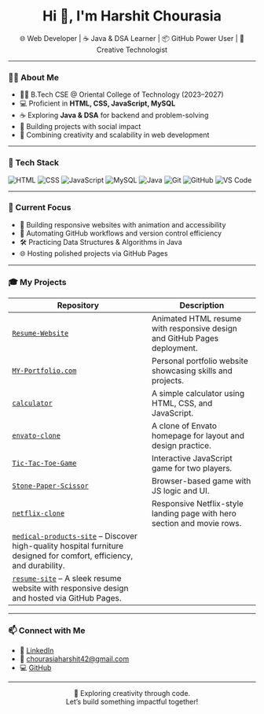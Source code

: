 <h1 align="center">Hi 👋, I'm Harshit Chourasia</h1>
<p align="center">
  🌐 Web Developer | ☕ Java & DSA Learner | 📦 GitHub Power User | 🧠 Creative Technologist
</p>

---

### 👨‍💻 About Me

- 🧑‍🎓 B.Tech CSE @ Oriental College of Technology (2023–2027)
- 💻 Proficient in **HTML, CSS, JavaScript, MySQL**
- ☕ Exploring **Java & DSA** for backend and problem-solving
- 🚀 Building projects with social impact
- 🎨 Combining creativity and scalability in web development

---

### 🧰 Tech Stack

![HTML](https://img.shields.io/badge/-HTML-E34F26?style=flat&logo=html5&logoColor=white)
![CSS](https://img.shields.io/badge/-CSS-1572B6?style=flat&logo=css3&logoColor=white)
![JavaScript](https://img.shields.io/badge/-JavaScript-F7DF1E?style=flat&logo=javascript&logoColor=black)
![MySQL](https://img.shields.io/badge/-MySQL-4479A1?style=flat&logo=mysql&logoColor=white)
![Java](https://img.shields.io/badge/-Java-007396?style=flat&logo=java&logoColor=white)
![Git](https://img.shields.io/badge/-Git-F05032?style=flat&logo=git&logoColor=white)
![GitHub](https://img.shields.io/badge/-GitHub-181717?style=flat&logo=github&logoColor=white)
![VS Code](https://img.shields.io/badge/-VS_Code-007ACC?style=flat&logo=visual-studio-code&logoColor=white)

---

### 🧠 Current Focus

- 📌 Building responsive websites with animation and accessibility
- 🔄 Automating GitHub workflows and version control efficiency
- 🛠️ Practicing Data Structures & Algorithms in Java
- 🌐 Hosting polished projects via GitHub Pages

---

### 🎓 My Projects

| Repository | Description |
|------------|-------------|
| [`Resume-Website`](https://github.com/Harshit0119/Resume-Website) | Animated HTML resume with responsive design and GitHub Pages deployment. |
| [`MY-Portfolio.com`](https://github.com/Harshit0119/MY-Portfolio.com) | Personal portfolio website showcasing skills and projects. |
| [`calculator`](https://github.com/Harshit0119/calculator) | A simple calculator using HTML, CSS, and JavaScript. |
| [`envato-clone`](https://github.com/Harshit0119/envato-clone) | A clone of Envato homepage for layout and design practice. |
| [`Tic-Tac-Toe-Game`](https://github.com/Harshit0119/Tic-Tac-Toe-Game) | Interactive JavaScript game for two players. |
| [`Stone-Paper-Scissor`](https://github.com/Harshit0119/Stone-Paper-Scissor) | Browser-based game with JS logic and UI. |
| [`netflix-clone`](https://github.com/Harshit0119/netflix-clone) | Responsive Netflix-style landing page with hero section and movie rows. |
| [`medical-products-site`](https://github.com/Harshit0119/MedicalProducts.com) – Discover high-quality hospital furniture designed for comfort, efficiency, and durability. |
| [`resume-site`](https://github.com/Harshit0119/resume-site) – A sleek resume website with responsive design and hosted via GitHub Pages. |

---

### 📫 Connect with Me

- 💼 [LinkedIn](https://www.linkedin.com/in/harshit-chourasia-7b8285291/)
- 📧 chourasiaharshit42@gmail.com
- 💻 [GitHub](https://github.com/Harshit0119)

---

<p align="center">
  🌟 Exploring creativity through code.<br>
  Let’s build something impactful together!
</p>
